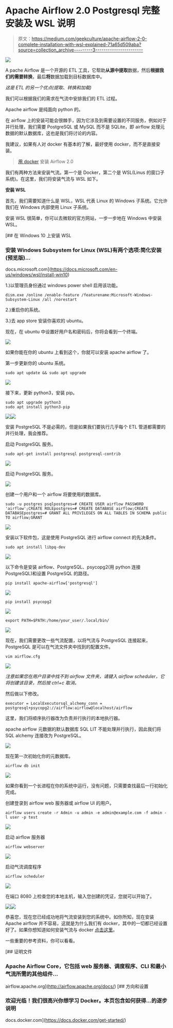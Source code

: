 # Apache Airflow 2.0 Postgresql 完整安装及 WSL 说明

> 原文：<https://medium.com/geekculture/apache-airflow-2-0-complete-installation-with-wsl-explained-71a65d509aba?source=collection_archive---------3----------------------->

![](img/def098689942b2aa5fd1d86c6d1bb5b4.png)

A pache Airflow 是一个开源的 ETL 工具，它帮助**从源中提取**数据，然后**根据我们的需要转换**，最后**将**数据加载到目标数据库中。

*这是 ETL 的另一个优点(提取、转换和加载)*

我们可以根据我们的需求在气流中安排我们的 ETL 过程。

Apache airflow 是纯面向 python 的。

在 airflow 上的安装可能会很棘手，因为它涉及到需要设置的不同服务，例如对于并行处理，我们需要 PostgreSQL 或 MySQL 而不是 SQLite，即 airflow 处理元数据的默认数据库，这也是我们将讨论的内容。

我建议，如果有人对 docker 有基本的了解，最好使用 docker，而不是直接安装。

> [用 docker](https://kundansinghynr.medium.com/apache-airflow-2-0-complete-installation-with-docker-explained-f07aa1049f1e) 安装 Airflow 2.0

我们有两种方法来安装气流。第一个是 Docker，第二个是 WSL(Linus 的窗口子系统)。在这里，我们将安装气流与 WSL 如下。

**安装 WSL**

首先，我们需要知道什么是 WSL，WSL 代表 Linux 的 Windows 子系统。它允许我们在 Windows 内部使用 Linux 子系统。

安装 WSL 很简单，你可以去微软的官方网站，一步一步地在 Windows 中安装 WSL。

[](https://docs.microsoft.com/en-us/windows/wsl/install-win10) [## 在 Windows 10 上安装 WSL

### 安装 Windows Subsystem for Linux (WSL)有两个选项:简化安装(预览版)…

docs.microsoft.com](https://docs.microsoft.com/en-us/windows/wsl/install-win10) 

1.)以管理员身份通过 windows power shell 启用该功能。

```
dism.exe /online /enable-feature /featurename:Microsoft-Windows-Subsystem-Linux /all /norestart
```

2.)重启你的系统。

3.)去 app store 安装你喜欢的 ubuntu。

现在，在 ubuntu 中设置好用户名和密码后，你将会看到一个终端。

![](img/959d14fc408c38f617339aeb4b9201b4.png)

如果你能在你的 ubuntu 上看到这个，你就可以安装 apache airflow 了。

第一步更新你的 ubuntu 系统。

```
sudo apt update && sudo apt upgrade
```

![](img/95d3be12d6c2b7d05dba63b33764f7b8.png)

接下来，更新 python3，安装 pip。

```
sudo apt upgrade python3
sudo apt install python3-pip
```

![](img/32abb9d15e8ff5140d4835f660283585.png)![](img/ab47a3fd915a368171d422e91f017759.png)

安装 PostgreSQL 不是必需的，但是如果我们要执行几乎每个 ETL 管道都需要的并行处理，我会推荐。

启动 PostgreSQL 服务。

```
sudo apt-get install postgresql postgresql-contrib
```

![](img/f5968ee47e416c351a94c4a5be9446c5.png)

启动 PostgreSQL 服务。

![](img/29c22289ee5a2a37e0cdeddd3df40cb2.png)

创建一个用户和一个 airflow 将要使用的数据库。

```
sudo -u postgres psqlpostgres=# CREATE USER airflow PASSWORD 'airflow';CREATE ROLEpostgres=# CREATE DATABASE airflow;CREATE DATABASEpostgres=# GRANT ALL PRIVILEGES ON ALL TABLES IN SCHEMA public TO airflow;GRANT
```

![](img/4506097f5726f2f61a3239c58c22a78e.png)

安装以下软件包，这是使用 PostgreSQL 进行 airflow connect 的先决条件。

```
sudo apt install libpq-dev
```

![](img/308e2526c9fe4f82ba2d4ed265ad4459.png)

以下命令是安装 airflow、PostgreSQL、psycopg2(用 python 连接 PostgreSQL)和设置 PostgreSQL 的路径。

```
pip install apache-airflow['postgresql']
```

![](img/1ef83769ad22efebfd8d32e016853ada.png)

```
pip install psycopg2
```

![](img/4fbb27847396df444db9d24b5746ca29.png)

```
export PATH=$PATH:/home/your_user/.local/bin/
```

![](img/3b543008442b655a66f26b78df8ea188.png)

现在，我们需要更改一些气流配置，以将气流与 PostgreSQL 连接起来，PostgreSQL 是可以在气流文件夹中找到的配置文件。

```
vim airflow.cfg
```

![](img/16f94714189e21b81ee86be0cbceef10.png)

*注意如果您在用户目录中找不到 airflow 文件夹，请键入 airflow scheduler，它将创建该目录，然后按 ctrl+c 取消。*

然后做以下修改。

```
executor = LocalExecutorsql_alchemy_conn = postgresql+psycopg2://airflow:airflow@localhost/airflow
```

这里，我们将顺序执行器改为负责并行执行的本地执行器。

apache airflow 元数据的默认数据库 SQL LIT 不能处理并行执行，因此我们将 SQL alchemy 连接改为 PostgreSQL。

![](img/26b3e687488ef84a32bc491052811e5b.png)

现在第一次初始化你的元数据库。

```
airflow db init
```

![](img/9f278bcdea6c007b02504f22abf530d2.png)

如果你看到一个长进程在你的系统中运行，没有问题，只需要查找最后一行初始化完成。

创建登录到 airflow web 服务器或 airflow UI 的用户。

```
airflow users create -r Admin -u admin -e admin@example.com -f admin -l user -p test
```

![](img/e95156050922e83eabe83c7fb601896d.png)

启动 airflow 服务器

```
airflow webserver
```

![](img/713b58f3f60bcfcc37e704667afcbfb9.png)

启动气流调度程序

```
airflow scheduler
```

![](img/c5e69a638400adf8f318f66b609da163.png)

在端口 8080 上检查您的本地主机，输入您创建的凭证，您就可以开始了。

![](img/1eb0e8d149896c92b98f85b609399406.png)![](img/09bd1e9bc98c31f0685c724802fa4635.png)

恭喜您，现在您已经成功地将气流安装到您的系统中。如你所知，现在安装 Apache airflow 并不容易，这就是为什么我们有 docker，其中的一切都已经设置好了。如果你想知道如何安装气流与 docker [点击这里](https://kundansinghynr.medium.com/apache-airflow-2-0-complete-installation-with-docker-explained-f07aa1049f1e)。

一些重要的参考资料，你可以看看。

[](http://airflow.apache.org/docs/) [## 证明文件

### Apache Airflow Core，它包括 web 服务器、调度程序、CLI 和最小气流所需的其他组件…

airflow.apache.org](http://airflow.apache.org/docs/) [](https://docs.docker.com/get-started/) [## 方向和设置

### 欢迎光临！我们很高兴你想学习 Docker。本页包含如何获得…的逐步说明

docs.docker.com](https://docs.docker.com/get-started/)